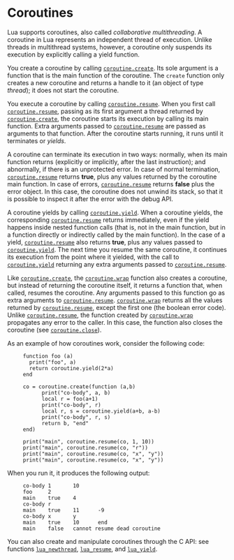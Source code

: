 # Coroutines

Lua supports coroutines, also called *collaborative multithreading*. A
coroutine in Lua represents an independent thread of execution. Unlike
threads in multithread systems, however, a coroutine only suspends its
execution by explicitly calling a yield function.

You create a coroutine by calling
[`coroutine.create`]( /06_standard_lib/ch02#coroutine-create-f). Its sole argument is a
function that is the main function of the coroutine. The `create`
function only creates a new coroutine and returns a handle to it (an
object of type *thread*); it does not start the coroutine.

You execute a coroutine by calling
[`coroutine.resume`]( /06_standard_lib/ch02#coroutine-resume-co-val1-···). When you first call
[`coroutine.resume`]( /06_standard_lib/ch02#coroutine-resume-co-val1-···), passing as its first
argument a thread returned by
[`coroutine.create`]( /06_standard_lib/ch02#coroutine-create-f), the coroutine starts its
execution by calling its main function. Extra arguments passed to
[`coroutine.resume`]( /06_standard_lib/ch02#coroutine-resume-co-val1-···) are passed as arguments to
that function. After the coroutine starts running, it runs until it
terminates or *yields*.

A coroutine can terminate its execution in two ways: normally, when its
main function returns (explicitly or implicitly, after the last
instruction); and abnormally, if there is an unprotected error. In case
of normal termination, [`coroutine.resume`]( /06_standard_lib/ch02#coroutine-resume-co-val1-···)
returns **true**, plus any values returned by the coroutine main
function. In case of errors, [`coroutine.resume`]( /06_standard_lib/ch02#coroutine-resume-co-val1-···)
returns **false** plus the error object. In this case, the coroutine
does not unwind its stack, so that it is possible to inspect it after
the error with the debug API.

A coroutine yields by calling [`coroutine.yield`]( /06_standard_lib/ch02#coroutine-yield-···).
When a coroutine yields, the corresponding
[`coroutine.resume`]( /06_standard_lib/ch02#coroutine-resume-co-val1-···) returns immediately, even if
the yield happens inside nested function calls (that is, not in the main
function, but in a function directly or indirectly called by the main
function). In the case of a yield,
[`coroutine.resume`]( /06_standard_lib/ch02#coroutine-resume-co-val1-···) also returns **true**, plus
any values passed to [`coroutine.yield`]( /06_standard_lib/ch02#coroutine-yield-···). The next
time you resume the same coroutine, it continues its execution from the
point where it yielded, with the call to
[`coroutine.yield`]( /06_standard_lib/ch02#coroutine-yield-···) returning any extra arguments
passed to [`coroutine.resume`]( /06_standard_lib/ch02#coroutine-resume-co-val1-···).

Like [`coroutine.create`]( /06_standard_lib/ch02#coroutine-create-f), the
[`coroutine.wrap`]( /06_standard_lib/ch02#coroutine-wrap-f) function also creates a
coroutine, but instead of returning the coroutine itself, it returns a
function that, when called, resumes the coroutine. Any arguments passed
to this function go as extra arguments to
[`coroutine.resume`]( /06_standard_lib/ch02#coroutine-resume-co-val1-···).
[`coroutine.wrap`]( /06_standard_lib/ch02#coroutine-wrap-f) returns all the values returned
by [`coroutine.resume`]( /06_standard_lib/ch02#coroutine-resume-co-val1-···), except the first one
(the boolean error code). Unlike
[`coroutine.resume`]( /06_standard_lib/ch02#coroutine-resume-co-val1-···), the function created by
[`coroutine.wrap`]( /06_standard_lib/ch02#coroutine-wrap-f) propagates any error to the
caller. In this case, the function also closes the coroutine (see
[`coroutine.close`]( /06_standard_lib/ch02#coroutine-close-co)).

As an example of how coroutines work, consider the following code:

         function foo (a)
           print("foo", a)
           return coroutine.yield(2*a)
         end
         
         co = coroutine.create(function (a,b)
               print("co-body", a, b)
               local r = foo(a+1)
               print("co-body", r)
               local r, s = coroutine.yield(a+b, a-b)
               print("co-body", r, s)
               return b, "end"
         end)
         
         print("main", coroutine.resume(co, 1, 10))
         print("main", coroutine.resume(co, "r"))
         print("main", coroutine.resume(co, "x", "y"))
         print("main", coroutine.resume(co, "x", "y"))

When you run it, it produces the following output:

         co-body 1       10
         foo     2
         main    true    4
         co-body r
         main    true    11      -9
         co-body x       y
         main    true    10      end
         main    false   cannot resume dead coroutine

You can also create and manipulate coroutines through the C API: see
functions [`lua_newthread`]( /04_API/ch06#lua-newthread),
[`lua_resume`]( /04_API/ch06#lua-resume), and [`lua_yield`]( /04_API/ch06#lua-yield).

